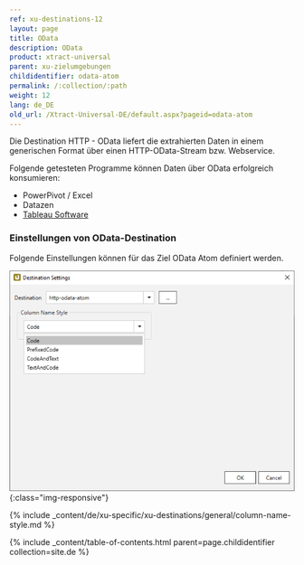 ```yaml
---
ref: xu-destinations-12
layout: page
title: OData
description: OData
product: xtract-universal
parent: xu-zielumgebungen
childidentifier: odata-atom
permalink: /:collection/:path
weight: 12
lang: de_DE
old_url: /Xtract-Universal-DE/default.aspx?pageid=odata-atom
---
```


Die Destination HTTP - OData  liefert die extrahierten Daten in einem generischen Format über einen HTTP-OData-Stream bzw. Webservice. 

Folgende getesteten Programme können Daten über OData erfolgreich konsumieren: <br>
- PowerPivot / Excel
- Datazen
- [Tableau Software](./tableau) 

### Einstellungen von OData-Destination

Folgende Einstellungen können für das Ziel OData Atom definiert werden.

![Odata-Atom-Destination-Details](/img/content/Odata-Atom-Destination-Details.png){:class="img-responsive"}

{% include _content/de/xu-specific/xu-destinations/general/column-name-style.md %}

{% include _content/table-of-contents.html parent=page.childidentifier collection=site.de %}
